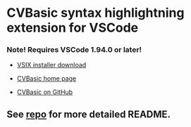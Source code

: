 # CVBasic syntax highlightning extension for VSCode 

### Note! Requires VSCode 1.94.0 or later!
* [VSIX installer download](https://github.com/scomx/cvbasic-vscode-ext/releases)

* [CVBasic home page](https://nanochess.org/cvbasic.html) 
* [CVBasic on GitHub](https://github.com/nanochess/CVBasic)


## See [repo](https://github.com/scomx/cvbasic-vscode-ext/tree/main/cvbasic-lang) for more detailed README.
